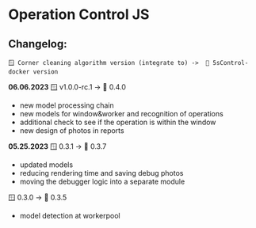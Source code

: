 # Operation Control JS

## Changelog:
`🪟 Corner cleaning algorithm version (integrate to) ->  🐋 5sControl-docker version`

**06.06.2023**
🪟 v1.0.0-rc.1 -> 🐋 0.4.0
+ new model processing chain
+ new models for window&worker and recognition of operations
+ additional check to see if the operation is within the window
+ new design of photos in reports

**05.25.2023**
🪟 0.3.1 -> 🐋 0.3.7
+ updated models
+ reducing rendering time and saving debug photos
+ moving the debugger logic into a separate module

🪟 0.3.0 -> 🐋 0.3.5
+ model detection at workerpool
